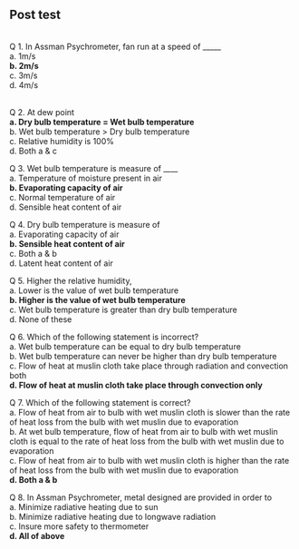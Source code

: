 ## Post test
<br>
Q 1. In Assman Psychrometer, fan run at a speed of _____<br>
a. 1m/s<br>
<b>b. 2m/s</b><br>
c. 3m/s</br>
d. 4m/s<br><br>

Q 2. At dew point<br>
<b>a. Dry bulb temperature = Wet bulb temperature</b><br>
b. Wet bulb temperature > Dry bulb temperature<br>
c. Relative humidity is 100%<br>
d. Both a & c<br>

Q 3. Wet bulb temperature is measure of ____<br>
a. Temperature of moisture present in air<br>
<b>b. Evaporating capacity of air</b><br>
c. Normal temperature of air<br>
d. Sensible heat content of air<br>

Q 4. Dry bulb temperature is measure of <br>
a. Evaporating capacity of air<br>
<b>b. Sensible heat content of air</b> <br>
c. Both a & b<br>
d. Latent heat content of air<br>

Q 5. Higher the relative humidity,  <br>
a. Lower is the value of wet bulb temperature<br>
<b>b. Higher is the value of wet bulb temperature</b> <br>
c. Wet bulb temperature is greater than dry bulb temperature<br>
d. None of these<br>

Q 6. Which of the following statement is incorrect?<br>
a. Wet bulb temperature can be equal to dry bulb temperature<br>
b. Wet bulb temperature can never be higher than dry bulb temperature<br>
c. Flow of heat at muslin cloth take place through radiation and convection both<br>
<b>d. Flow of heat at muslin cloth take place through convection only</b> <br>

Q 7. Which of the following statement is correct?  <br>
a. Flow of heat from air to bulb with wet muslin cloth is slower than the rate of heat loss from the bulb with wet muslin due to evaporation<br>
b. At wet bulb temperature, flow of heat from air to bulb with wet muslin cloth is equal to the rate of heat loss from the bulb with wet muslin due to evaporation<br>
c. Flow of heat from air to bulb with wet muslin cloth is higher than the rate of heat loss from the bulb with wet muslin due to evaporation<br>
<b>d. Both a & b</b><br>

Q 8. In Assman Psychrometer, metal designed are provided in order to  <br>
a. Minimize radiative heating due to sun<br>
b. Minimize radiative heating due to longwave radiation<br>
c. Insure more safety to thermometer<br>
<b>d. All of above</b><br>